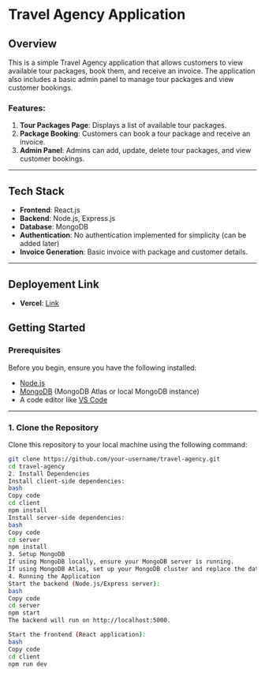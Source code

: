 # Travel Agency Application

## Overview

This is a simple Travel Agency application that allows customers to view available tour packages, book them, and receive an invoice. The application also includes a basic admin panel to manage tour packages and view customer bookings.

### Features:
1. **Tour Packages Page**: Displays a list of available tour packages.
2. **Package Booking**: Customers can book a tour package and receive an invoice.
3. **Admin Panel**: Admins can add, update, delete tour packages, and view customer bookings.

---

## Tech Stack

- **Frontend**: React.js
- **Backend**: Node.js, Express.js
- **Database**: MongoDB
- **Authentication**: No authentication implemented for simplicity (can be added later)
- **Invoice Generation**: Basic invoice with package and customer details.

---

## Deployement Link
- **Vercel**:  [Link](https://travel-booking-flax.vercel.app/)

## Getting Started

### Prerequisites
Before you begin, ensure you have the following installed:

- [Node.js](https://nodejs.org/)
- [MongoDB](https://www.mongodb.com/try/download/community) (MongoDB Atlas or local MongoDB instance)
- A code editor like [VS Code](https://code.visualstudio.com/)

---

### 1. Clone the Repository

Clone this repository to your local machine using the following command:

```bash
git clone https://github.com/your-username/travel-agency.git
cd travel-agency
2. Install Dependencies
Install client-side dependencies:
bash
Copy code
cd client
npm install
Install server-side dependencies:
bash
Copy code
cd server
npm install
3. Setup MongoDB
If using MongoDB locally, ensure your MongoDB server is running.
If using MongoDB Atlas, set up your MongoDB cluster and replace the database connection URL in the server/config/db.js file.
4. Running the Application
Start the backend (Node.js/Express server):
bash
Copy code
cd server
npm start
The backend will run on http://localhost:5000.

Start the frontend (React application):
bash
Copy code
cd client
npm run dev
